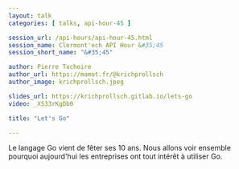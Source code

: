 ```yaml
---
layout: talk
categories: [ talks, api-hour-45 ]

session_url: /api-hours/api-hour-45.html
session_name: Clermont'ech API Hour &#35;45
session_short_name: "&#35;45"

author: Pierre Tachoire
author_url: https://mamot.fr/@krichprollsch
author_image: krichprollsch.jpeg

slides_url: https://krichprollsch.gitlab.io/lets-go
video: _X533rKgDb0

title: "Let's Go"

---
```


Le langage Go vient de fêter ses 10 ans. Nous allons voir ensemble pourquoi aujourd'hui les entreprises ont tout intérêt à utiliser Go.
